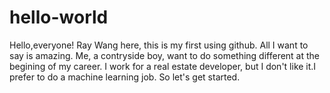 # hello-world

Hello,everyone!
Ray Wang here, this is my first using github.
All I want to say is amazing.
Me, a contryside boy, want to do something different at the begining of my career.
I work for a real estate developer, but I don't like it.I prefer to do a machine learning job.
So let's get started.


